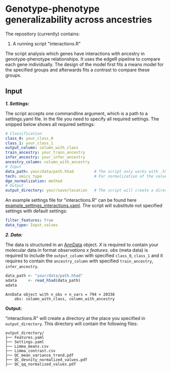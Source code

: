 # Genotype-phenotype generalizability across ancestries

The repository (currently) contains:
1. A running script "interactions.R"

The script analysis which genes have interactions with ancestry in genotype-phenotype relationships. It uses the edgeR pipeline to compare each gene individually. The design of the model first fits a means model for the specified groups and afterwards fits a contrast to compare these groups.  

## Input

***1. Settings:***

The script accepts one commandline argument, which is a path to a settings.yaml file. 
In the file you need to specify all required settings. The snipped below shows all required settings:
```yaml
# Classification
class_0: your_class_0                  
class_1: your_class_1                  
output_column: column_with_class       
train_ancestry: your_train_ancestry    
infer_ancestry: your_infer_ancestry    
ancestry_column: column_with_ancestry  
# Input
data_path: your/data/path.h5ad         # The script only works with .h5ad files
tech: omics_type                       # For normalization of the values the omics is required 
dge_normalization: method
# Output
output_directory: your/save/location   # The script will create a directory at this place
```
An example settings file for "interactions.R" can be found here [example_settings_interactions.yaml](https://github.com/DKatzlberger/Project_Y/blob/main/example_settings_interactions.yaml).
The script will substitute not specified settings with default settings:
```yaml
filter_features: True
data_type: Input_values
```


***2. Data:***

The data is structured in an [AnnData](https://anndata.readthedocs.io/en/stable/) object. 
*X* is required to contain your molecular data in format *observations* x *features*.
*obs* (meta data) is required to include the `output_column` with specified `class_0`, `class_1` and it requires to contain the `ancestry_column` with specified `train_ancestry`, `infer_ancestry`.
```r
data_path <- "your/data/path.h5ad"
adata     <- read_h5ad(data_path)
adata
```
```
AnnData object with n_obs × n_vars = 794 × 20338
    obs: column_with_class, column_with_ancestry
```

**Output:**

"interactions.R" will create a directory at the place you specified in `output_directory`. 
This directory will contain the following files:

```
output_directory/
├── Features.yaml
├── Settings.yaml
├── Limma_means.csv
├── Limma_contrast.csv
├── QC_mean_variance_trend.pdf 
├── QC_desnity_normalized_values.pdf 
├── QC_qq_normalized_values.pdf 
```